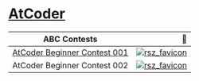 # [**AtCoder**](https://atcoder.jp/home)

|ABC Contests|:link:|
|:-----:|------:|
|[AtCoder Beginner Contest 001](https://github.com/Md-Sabbir-Ahmed/AtCoder/tree/master/AtCoder%20Beginner%20Contest%20001)|[![rsz_favicon](https://user-images.githubusercontent.com/64752426/84677340-67169880-af50-11ea-8467-005293f25189.png)](https://atcoder.jp/contests/abc001)|
|AtCoder Beginner Contest 002|[![rsz_favicon](https://user-images.githubusercontent.com/64752426/84677340-67169880-af50-11ea-8467-005293f25189.png)](https://atcoder.jp/contests/abc002)|
